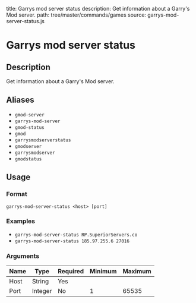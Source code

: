 title: Garrys mod server status
description: Get information about a Garry's Mod server.
path: tree/master/commands/games
source: garrys-mod-server-status.js

# Garrys mod server status

## Description

Get information about a Garry's Mod server.

## Aliases

* `gmod-server`
* `garrys-mod-server`
* `gmod-status`
* `gmod`
* `garrysmodserverstatus`
* `gmodserver`
* `garrysmodserver`
* `gmodstatus`

## Usage

### Format

`garrys-mod-server-status <host> [port]`

### Examples

* `garrys-mod-server-status RP.SuperiorServers.co`
* `garrys-mod-server-status 185.97.255.6 27016`

### Arguments

| Name | Type    | Required | Minimum | Maximum |
|------|---------|----------|---------|---------|
| Host | String  | Yes      |         |         |
| Port | Integer | No       | 1       | 65535   |
